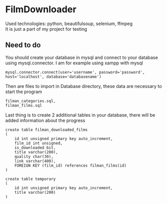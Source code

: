 # FilmDownloader

Used technologies: python, beautifulsoup, selenium, ffmpeg</br>
It is just a part of my project for testing

## Need to do

You should create your database in mysql and connect to your database using mysql.connector. I am for example using xampp with mysql

```
mysql.connector.connect(user='username', password='password', host='localhost', database='databasename')
```

Then are files to import in Database directory, these data are necessary to start the program

```
filman_categories.sql,
filman_films.sql
```

Last thing is to create 2 additional tables in your database, there will be added information about the progress

```
create table filman_downloaded_films
(
	id int unsigned primary key auto_increment,
	film_id int unsigned,
	is_downloaded bit,
	title varchar(200),
	quality char(30),
	link varchar(400),
	FOREIGN KEY (film_id) references filman_films(id)
)

create table temporary
(
	id int unsigned primary key auto_increment,
	title varchar(200)
)
```
